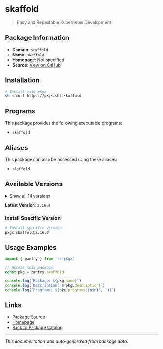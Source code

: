 # skaffold

> Easy and Repeatable Kubernetes Development

## Package Information

- **Domain**: `skaffold`
- **Name**: `skaffold`
- **Homepage**: Not specified
- **Source**: [View on GitHub](https://github.com/pkgxdev/pantry/tree/main/projects/skaffold.dev/package.yml)

## Installation

```bash
# Install with pkgx
sh <(curl https://pkgx.sh) skaffold
```

## Programs

This package provides the following executable programs:

- `skaffold`

## Aliases

This package can also be accessed using these aliases:

- `skaffold`

## Available Versions

<details>
<summary>Show all 14 versions</summary>

- `2.16.0`, `2.15.0`, `2.14.2`, `2.14.1`, `2.14.0`
- `2.13.2`, `2.13.0`, `2.12.0`, `2.11.1`, `2.11.0`
- `2.10.1`, `2.10.0`, `2.9.0`, `2.8.0`

</details>

**Latest Version**: `2.16.0`

### Install Specific Version

```bash
# Install specific version
pkgx skaffold@2.16.0
```

## Usage Examples

```typescript
import { pantry } from 'ts-pkgx'

// Access this package
const pkg = pantry.skaffold

console.log(`Package: ${pkg.name}`)
console.log(`Description: ${pkg.description}`)
console.log(`Programs: ${pkg.programs.join(', ')}`)
```

## Links

- [Package Source](https://github.com/pkgxdev/pantry/tree/main/projects/skaffold.dev/package.yml)
- [Homepage](#)
- [Back to Package Catalog](../package-catalog.md)

---

*This documentation was auto-generated from package data.*
